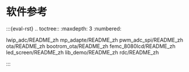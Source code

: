 # 软件参考

:::{eval-rst}
.. toctree::
   :maxdepth: 3
   :numbered:

   lwip_adc/README_zh
   mp_adapte/README_zh
   pwm_adc_spi/README_zh
   ota/README_zh
   bootrom_ota/README_zh
   femc_8080lcd/README_zh
   led_screen/README_zh
   lib_demo/README_zh
   rdc/README_zh

:::
